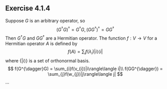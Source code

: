 ## Exercise 4.1.4

Suppose $G$ is an arbitrary operator, so
$$
(G^{\dagger}G)^{\dagger} = G^{\dagger}G, (GG^{\dagger})^{\dagger} = GG^{\dagger}\tag{1}
$$
Then $G^{\dagger}G$ and $GG^{\dagger}$ are a Hermitian operator. The function $f: V\rightarrow V$ for a Hermitian operator $A$ is defined by
$$
f(A) = \sum_{i}f(\lambda_{i})|i\rangle\langle i|\tag{2}
$$
 where $\{|i\rangle \}$​ is a set of orthonormal basis. 
$$
f(G^{\dagger}G) = \sum_{i}f(v_{i})|i\rangle\langle i|\\
f(GG^{\dagger}) = \sum_{j}f(w_{j})|j\rangle\langle j|
$$
...

